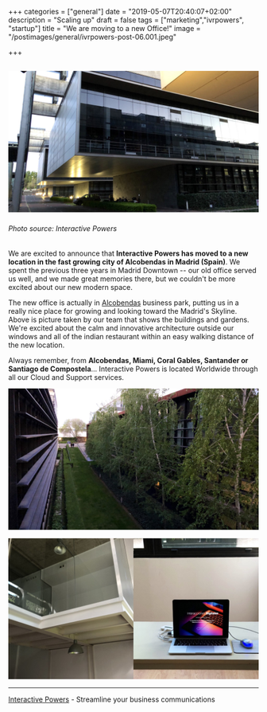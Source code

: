 +++
categories = ["general"]
date = "2019-05-07T20:40:07+02:00"
description = "Scaling up"
draft = false
tags = ["marketing","ivrpowers", "startup"]
title = "We are moving to a new Office!"
image = "/postimages/general/ivrpowers-post-06.001.jpeg"

+++

![Interactive Powers](/postimages/general/ivrpowers-post-06.001.jpeg)
---------
###### Photo source: Interactive Powers

We are excited to announce that **Interactive Powers has moved to a new location in the fast growing city of Alcobendas in Madrid (Spain)**.  We spent the previous three years in Madrid Downtown -- our old office served us well, and we made great memories there, but we couldn't be more excited about our new modern space.

The new office is actually in [Alcobendas](https://en.wikipedia.org/wiki/Alcobendas) business park, putting us in a really nice place for growing and looking toward the Madrid's Skyline. Above is picture taken by our team that shows the buildings and gardens. We're excited about the calm and innovative architecture outside our windows and all of the indian restaurant within an easy walking distance of the new location. 

Always remember, from **Alcobendas, Miami, Coral Gables, Santander or Santiago de Compostela**... Interactive Powers is located Worldwide through all our Cloud and Support services.

![Interactive Powers](/postimages/general/ivrpowers-post-06.002.jpeg)

![Interactive Powers](/postimages/general/ivrpowers-post-06.003.jpeg)

---
[Interactive Powers](http://www.ivrpowers.com/) - Streamline your business communications
